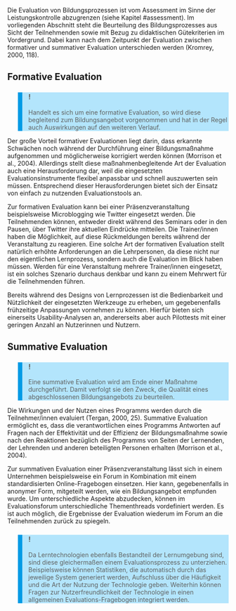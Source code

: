 <!-- filename: 05_Evaluation_des_Bildungsprozesses.md -->
<!-- title: Evaluation des Bildungsprozesses -->

Die Evaluation von Bildungsprozessen ist vom Assessment im Sinne der Leistungskontrolle abzugrenzen (siehe Kapitel #assessment). Im vorliegenden Abschnitt steht die Beurteilung des Bildungsprozesses aus Sicht der Teilnehmenden sowie mit Bezug zu didaktischen Gütekriterien im Vordergrund. Dabei kann nach dem Zeitpunkt der Evaluation zwischen formativer und summativer Evaluation unterschieden werden (Kromrey, 2000, 118).

## Formative Evaluation

<blockquote style="background: #B3E5FC; border-left: 10px solid #039BE5">

### !

Handelt es sich um eine formative Evaluation, so wird diese begleitend zum Bildungsangebot vorgenommen und hat in der Regel auch Auswirkungen auf den weiteren Verlauf.

</blockquote>

Der große Vorteil formativer Evaluationen liegt darin, dass erkannte Schwächen noch während der Durchführung einer Bildungsmaßnahme aufgenommen und möglicherweise korrigiert werden können (Morrison et al., 2004). Allerdings stellt diese maßnahmenbegleitende Art der Evaluation auch eine Herausforderung dar, weil die eingesetzten Evaluationsinstrumente flexibel anpassbar und schnell auszuwerten sein müssen. Entsprechend dieser Herausforderungen bietet sich der Einsatz von einfach zu nutzenden Evaluationstools an.

Zur formativen Evaluation kann bei einer Präsenzveranstaltung beispielsweise Microblogging wie Twitter eingesetzt werden. Die Teilnehmenden können, entweder direkt während des Seminars oder in den Pausen, über Twitter ihre aktuellen Eindrücke mitteilen. Die Trainer/innen haben die Möglichkeit, auf diese Rückmeldungen bereits während der Veranstaltung zu reagieren. Eine solche Art der formativen Evaluation stellt natürlich erhöhte Anforderungen an die Lehrpersonen, da diese nicht nur den eigentlichen Lernprozess, sondern auch die Evaluation im Blick haben müssen. Werden für eine Veranstaltung mehrere Trainer/innen eingesetzt, ist ein solches Szenario durchaus denkbar und kann zu einem Mehrwert für die Teilnehmenden führen.

Bereits während des Designs von Lernprozessen ist die Bedienbarkeit und Nützlichkeit der eingesetzten Werkzeuge zu erheben, um gegebenenfalls frühzeitige Anpassungen vornehmen zu können. Hierfür bieten sich einerseits Usability-Analysen an, andererseits aber auch Pilottests mit einer geringen Anzahl an Nutzerinnen und Nutzern.

## Summative Evaluation

<blockquote style="background: #B3E5FC; border-left: 10px solid #039BE5">

### !

Eine summative Evaluation wird am Ende einer Maßnahme durchgeführt. Damit verfolgt sie den Zweck, die Qualität eines abgeschlossenen Bildungsangebots zu beurteilen.

</blockquote>

Die Wirkungen und der Nutzen eines Programms werden durch die Teilnehmer/innen evaluiert (Tergan, 2000, 25). Summative Evaluation ermöglicht es, dass die verantwortlichen eines Programms Antworten auf Fragen nach der Effektivität und der Effizienz der Bildungsmaßnahme sowie nach den Reaktionen bezüglich des Programms von Seiten der Lernenden, der Lehrenden und anderen beteiligten Personen erhalten (Morrison et al., 2004).

Zur summativen Evaluation einer Präsenzveranstaltung lässt sich in einem Unternehmen beispielsweise ein Forum in Kombination mit einem standardisierten Online-Fragebogen einsetzen. Hier kann, gegebenenfalls in anonymer Form, mitgeteilt werden, wie ein Bildungsangebot empfunden wurde. Um unterschiedliche Aspekte abzudecken, können im Evaluationsforum unterschiedliche Thementhreads vordefiniert werden. Es ist auch möglich, die Ergebnisse der Evaluation wiederum im Forum an die Teilnehmenden zurück zu spiegeln.

<blockquote style="background: #B3E5FC; border-left: 10px solid #039BE5">

### !

Da Lerntechnologien ebenfalls Bestandteil der Lernumgebung sind, sind diese gleichermaßen einem Evaluationsprozess zu unterziehen. Beispielsweise können Statistiken, die automatisch durch das jeweilige System generiert werden, Aufschluss über die Häufigkeit und die Art der Nutzung der Technologie geben. Weiterhin können Fragen zur Nutzerfreundlichkeit der Technologie in einen allgemeinen Evaluations-Fragebogen integriert werden.

</blockquote>
